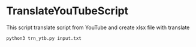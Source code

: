 # TranslateYouTubeScript
This script translate script from YouTube and create xlsx file with translate
```bash
python3 trn_ytb.py input.txt
```